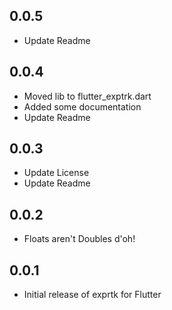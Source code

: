## 0.0.5
* Update Readme

## 0.0.4

* Moved lib to flutter_exptrk.dart
* Added some documentation
* Update Readme

## 0.0.3

* Update License
* Update Readme

## 0.0.2

* Floats aren't Doubles d'oh!

## 0.0.1

* Initial release of exprtk for Flutter
